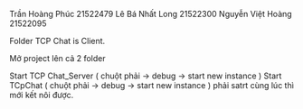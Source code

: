 Trần Hoàng Phúc 21522479
Lê Bá Nhất Long 21522300 
Nguyễn Việt Hoàng 21522095


Folder TCP Chat is Client.


Mở project lên cả 2 folder

Start TCP Chat_Server ( chuột phải -> debug -> start new instance )
Start TCpChat ( chuột phải -> debug -> start new instance )
phải satrt cùng lúc thì mới kết nôi được.
